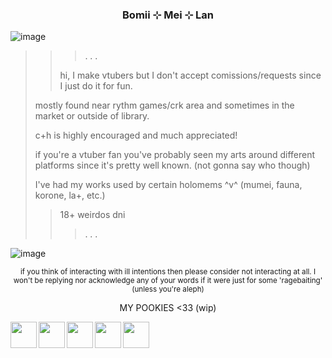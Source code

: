 ### <p align="center">Bomii ⊹ Mei ⊹ Lan</p>

![image](https://files.catbox.moe/jnl3zr.jpeg)
>>> . . .
>>> 
>> hi, I make vtubers but I don't accept comissions/requests since I just do it for fun.
>> 
> mostly found near rythm games/crk area and sometimes in the market or outside of library.
>
> c+h is highly encouraged and much appreciated!
>
> if you're a vtuber fan you've probably seen my arts around different platforms since it's pretty well known. (not gonna say who though)
>
> I've had my works used by certain holomems ^v^ (mumei, fauna, korone, la+, etc.)
>
>> 18+ weirdos dni
>>
>>> . . .
>>>
![image](https://files.catbox.moe/t7f7si.jpeg)
<p align="center"><sup> if you think of interacting with ill intentions then please consider not interacting at all. I won't be replying nor acknowledge any of your words if it were just for some 'ragebaiting' (unless you're aleph) </sup></p>

<p align="center">MY POOKIES <33 (wip)</p><a href="url"><img src="https://files.catbox.moe/23ew4k.png" align="left" height="42" width="42" ></a><a href="url"><img src="https://files.catbox.moe/5l7bfv.png" align="left" height="42" width="42" ></a><a href="url"><img src="https://files.catbox.moe/h5r0yz.png" align="left" height="42" width="42" ></a><a href="url"><img src="https://files.catbox.moe/0nry0r.png" align="left" height="42" width="42" ></a><a href="url"><img src="https://files.catbox.moe/sg1cty.png" align="left" height="42" width="42" ></a>

